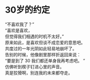 # 30岁的约定

“不喜欢我了？”
\
“喜欢是喜欢，
\
但觉得我们相遇的时机不太好。”
\
原来如此，是喜欢但谈不成恋爱的意思吧。
\
共度过的一年光阴如此轻易地崩坏了。
\
告别的时候，他像剧里那样折返回来说：
\
“要是到了 30 我们都还单身我再考虑吧。 ”
\
仿佛听到楔子钉进心里的声音。
\
真是狡猾啊，别连我的未来都夺走。











